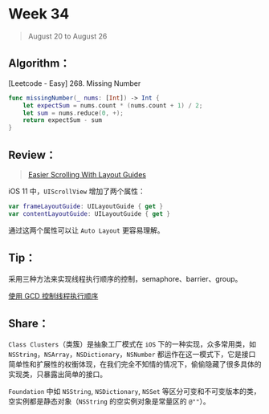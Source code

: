 # Week 34

> August 20 to August 26

## Algorithm：

[Leetcode - Easy] 268. Missing Number

```swift
func missingNumber(_ nums: [Int]) -> Int {
    let expectSum = nums.count * (nums.count + 1) / 2;
    let sum = nums.reduce(0, +);
    return expectSum - sum
}
```

## Review：

> [Easier Scrolling With Layout Guides](https://useyourloaf.com/blog/easier-scrolling-with-layout-guides/)

iOS 11 中，`UIScrollView` 增加了两个属性：
```swift
var frameLayoutGuide: UILayoutGuide { get }
var contentLayoutGuide: UILayoutGuide { get }
```
通过这两个属性可以让 `Auto Layout` 更容易理解。

## Tip：

采用三种方法来实现线程执行顺序的控制，semaphore、barrier、group。

[使用 GCD 控制线程执行顺序](https://github.com/wzshare/TimeChip/blob/master/2018/%E4%BD%BF%E7%94%A8%20GCD%20%E6%8E%A7%E5%88%B6%E7%BA%BF%E7%A8%8B%E6%89%A7%E8%A1%8C%E9%A1%BA%E5%BA%8F.md)

## Share：

`Class Clusters`（类簇）是抽象工厂模式在 `iOS` 下的一种实现，众多常用类，如 `NSString`，`NSArray`，`NSDictionary`，`NSNumber` 都运作在这一模式下，它是接口简单性和扩展性的权衡体现，在我们完全不知情的情况下，偷偷隐藏了很多具体的实现类，只暴露出简单的接口。

`Foundation` 中如 `NSString`, `NSDictionary`, `NSSet` 等区分可变和不可变版本的类，空实例都是静态对象（`NSString` 的空实例对象是常量区的 `@""`）。